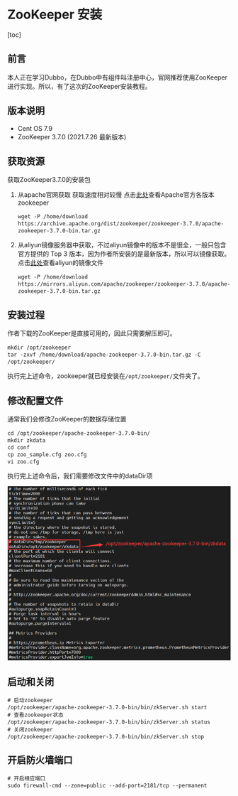 # ZooKeeper 安装

[toc]

## 前言

本人正在学习Dubbo，在Dubbo中有组件叫注册中心，官网推荐使用ZooKeeper进行实现。所以，有了这次的ZooKeeper安装教程。

## 版本说明

* Cent OS 7.9
* ZooKeeper 3.7.0 (2021.7.26 最新版本)

## 获取资源

获取ZooKeeper3.7.0的安装包

1. 从apache官网获取 获取速度相对较慢   点击[此处](https://archive.apache.org/dist/zookeeper/)查看Apache官方各版本zookeeper

   ```shell
   wget -P /home/download https://archive.apache.org/dist/zookeeper/zookeeper-3.7.0/apache-zookeeper-3.7.0-bin.tar.gz
   ```

   

2. 从aliyun镜像服务器中获取，不过aliyun镜像中的版本不是很全，一般只包含官方提供的 Top 3 版本，因为作者所安装的是最新版本，所以可以镜像获取。   点击[此处](https://mirrors.aliyun.com/apache/zookeeper/)查看aliyun的镜像文件

   ```shell
   wget -P /home/download https://mirrors.aliyun.com/apache/zookeeper/zookeeper-3.7.0/apache-zookeeper-3.7.0-bin.tar.gz
   ```

## 安装过程

作者下载的ZooKeeper是直接可用的，因此只需要解压即可。

```shell
mkdir /opt/zookeeper
tar -zxvf /home/download/apache-zookeeper-3.7.0-bin.tar.gz -C /opt/zookeeper/
```

执行完上述命令，zookeeper就已经安装在`/opt/zookeeper/`文件夹了。

## 修改配置文件

通常我们会修改ZooKeeper的数据存储位置

```shell
cd /opt/zookeeper/apache-zookeeper-3.7.0-bin/
mkdir zkdata
cd conf
cp zoo_sample.cfg zoo.cfg
vi zoo.cfg
```

执行完上述命令后，我们需要修改文件中的dataDir项

![zoo.cfg](..\imgs/ZooKeeper/zoo.cfg.png)

## 启动和关闭

```shell
# 启动zookeeper
/opt/zookeeper/apache-zookeeper-3.7.0-bin/bin/zkServer.sh start
# 查看zookeeper状态
/opt/zookeeper/apache-zookeeper-3.7.0-bin/bin/zkServer.sh status
# 关闭zookeeper
/opt/zookeeper/apache-zookeeper-3.7.0-bin/bin/zkServer.sh stop
```

## 开启防火墙端口

```shell
# 开启相应端口
sudo firewall-cmd --zone=public --add-port=2181/tcp --permanent
```

